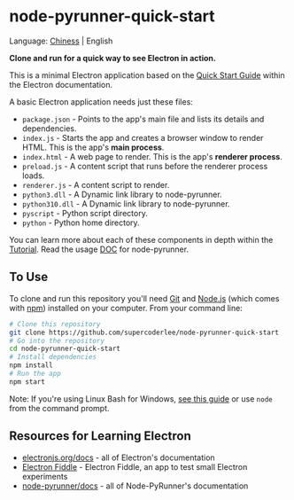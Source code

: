 # node-pyrunner-quick-start

Language: [Chiness](https://github.com/supercoderlee/node-pyrunner-quick-start/blob/main/docs/readme/zh-cn.md) | English



**Clone and run for a quick way to see Electron in action.**

This is a minimal Electron application based on the [Quick Start Guide](https://electronjs.org/docs/latest/tutorial/quick-start) within the Electron documentation.

A basic Electron application needs just these files:

- `package.json` - Points to the app's main file and lists its details and dependencies.
- `index.js` - Starts the app and creates a browser window to render HTML. This is the app's **main process**.
- `index.html` - A web page to render. This is the app's **renderer process**.
- `preload.js` - A content script that runs before the renderer process loads.
- `renderer.js` - A content script to render. 
- `python3.dll` - A Dynamic link library to node-pyrunner. 
- `python310.dll` - A Dynamic link library to node-pyrunner. 
- `pyscript` - Python script directory. 
- `python` - Python home directory. 

You can learn more about each of these components in depth within the [Tutorial](https://electronjs.org/docs/latest/tutorial/tutorial-prerequisites). Read the usage [DOC](https://github.com/supercoderlee/node-pyrunner) for node-pyrunner.

## To Use

To clone and run this repository you'll need [Git](https://git-scm.com) and [Node.js](https://nodejs.org/en/download/) (which comes with [npm](http://npmjs.com)) installed on your computer. From your command line:

```bash
# Clone this repository
git clone https://github.com/supercoderlee/node-pyrunner-quick-start
# Go into the repository
cd node-pyrunner-quick-start
# Install dependencies
npm install
# Run the app
npm start
```

Note: If you're using Linux Bash for Windows, [see this guide](https://www.howtogeek.com/261575/how-to-run-graphical-linux-desktop-applications-from-windows-10s-bash-shell/) or use `node` from the command prompt.

## Resources for Learning Electron

- [electronjs.org/docs](https://electronjs.org/docs) - all of Electron's documentation
- [Electron Fiddle](https://electronjs.org/fiddle) - Electron Fiddle, an app to test small Electron experiments
- [node-pyrunner/docs](https://github.com/supercoderlee/node-pyrunner/tree/main/docs) - all of Node-PyRunner's documentation

